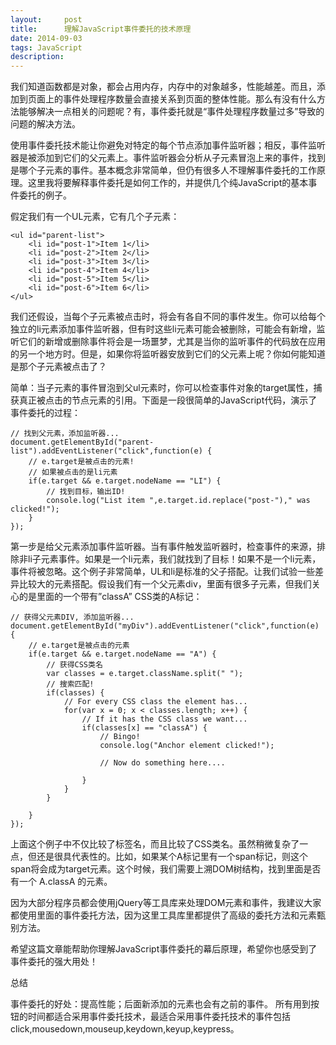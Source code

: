 ```yaml
---
layout:     post
title:      理解JavaScript事件委托的技术原理
date: 2014-09-03
tags: JavaScript
description: 
---
```


我们知道函数都是对象，都会占用内存，内存中的对象越多，性能越差。而且，添加到页面上的事件处理程序数量会直接关系到页面的整体性能。那么有没有什么方法能够解决一点相关的问题呢？有，事件委托就是“事件处理程序数量过多”导致的问题的解决方法。

使用事件委托技术能让你避免对特定的每个节点添加事件监听器；相反，事件监听器是被添加到它们的父元素上。事件监听器会分析从子元素冒泡上来的事件，找到是哪个子元素的事件。基本概念非常简单，但仍有很多人不理解事件委托的工作原理。这里我将要解释事件委托是如何工作的，并提供几个纯JavaScript的基本事件委托的例子。
<!-- more -->
假定我们有一个UL元素，它有几个子元素：

```
<ul id="parent-list">
	<li id="post-1">Item 1</li>
	<li id="post-2">Item 2</li>
	<li id="post-3">Item 3</li>
	<li id="post-4">Item 4</li>
	<li id="post-5">Item 5</li>
	<li id="post-6">Item 6</li>
</ul>
```
我们还假设，当每个子元素被点击时，将会有各自不同的事件发生。你可以给每个独立的li元素添加事件监听器，但有时这些li元素可能会被删除，可能会有新增，监听它们的新增或删除事件将会是一场噩梦，尤其是当你的监听事件的代码放在应用的另一个地方时。但是，如果你将监听器安放到它们的父元素上呢？你如何能知道是那个子元素被点击了？

简单：当子元素的事件冒泡到父ul元素时，你可以检查事件对象的target属性，捕获真正被点击的节点元素的引用。下面是一段很简单的JavaScript代码，演示了事件委托的过程：

```
// 找到父元素，添加监听器...
document.getElementById("parent-list").addEventListener("click",function(e) {
	// e.target是被点击的元素!
	// 如果被点击的是li元素
	if(e.target && e.target.nodeName == "LI") {
		// 找到目标，输出ID!
		console.log("List item ",e.target.id.replace("post-")," was clicked!");
	}
});
```
第一步是给父元素添加事件监听器。当有事件触发监听器时，检查事件的来源，排除非li子元素事件。如果是一个li元素，我们就找到了目标！如果不是一个li元素，事件将被忽略。这个例子非常简单，UL和li是标准的父子搭配。让我们试验一些差异比较大的元素搭配。假设我们有一个父元素div，里面有很多子元素，但我们关心的是里面的一个带有”classA” CSS类的A标记：


```
// 获得父元素DIV, 添加监听器...
document.getElementById("myDiv").addEventListener("click",function(e) {
	// e.target是被点击的元素
	if(e.target && e.target.nodeName == "A") {
		// 获得CSS类名
		var classes = e.target.className.split(" ");
		// 搜索匹配!
		if(classes) {
			// For every CSS class the element has...
			for(var x = 0; x < classes.length; x++) {
				// If it has the CSS class we want...
				if(classes[x] == "classA") {
					// Bingo!
					console.log("Anchor element clicked!");

					// Now do something here....

				}
			}
		}

	}
});
```
上面这个例子中不仅比较了标签名，而且比较了CSS类名。虽然稍微复杂了一点，但还是很具代表性的。比如，如果某个A标记里有一个span标记，则这个span将会成为target元素。这个时候，我们需要上溯DOM树结构，找到里面是否有一个 A.classA 的元素。

因为大部分程序员都会使用jQuery等工具库来处理DOM元素和事件，我建议大家都使用里面的事件委托方法，因为这里工具库里都提供了高级的委托方法和元素甄别方法。

希望这篇文章能帮助你理解JavaScript事件委托的幕后原理，希望你也感受到了事件委托的强大用处！

总结

事件委托的好处：提高性能；后面新添加的元素也会有之前的事件。
所有用到按钮的时间都适合采用事件委托技术，最适合采用事件委托技术的事件包括click,mousedown,mouseup,keydown,keyup,keypress。


